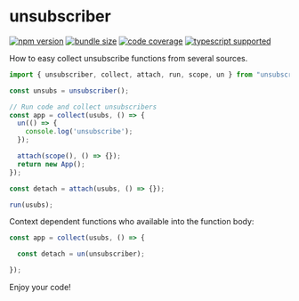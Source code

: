 # unsubscriber

[![npm version](https://img.shields.io/npm/v/unsubscriber?style=flat-square)](https://www.npmjs.com/package/unsubscriber)
[![bundle size](https://img.shields.io/bundlephobia/minzip/unsubscriber?style=flat-square)](https://bundlephobia.com/result?p=unsubscriber)
[![code coverage](https://img.shields.io/coveralls/github/re-js/unsubscriber?style=flat-square)](https://coveralls.io/github/re-js/unsubscriber)
[![typescript supported](https://img.shields.io/npm/types/typescript?style=flat-square)](index.d.ts)

How to easy collect unsubscribe functions from several sources.

```javascript
import { unsubscriber, collect, attach, run, scope, un } from "unsubscriber";

const unsubs = unsubscriber();

// Run code and collect unsubscribers
const app = collect(usubs, () => {
  un(() => {
    console.log('unsubscribe');
  });

  attach(scope(), () => {});
  return new App();
});

const detach = attach(usubs, () => {});

run(usubs);
```

Context dependent functions who available into the function body:

```javascript
const app = collect(usubs, () => {

  const detach = un(unsubscriber);

});
```

Enjoy your code!